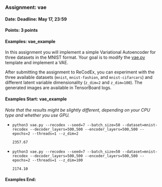 ### Assignment: vae
#### Date: Deadline: May 17, 23:59
#### Points: 3 points
#### Examples: vae_example

In this assignment you will implement a simple Variational Autoencoder
for three datasets in the MNIST format. Your goal is to modify the
[vae.py](https://github.com/ufal/npfl114/tree/past-1920/labs/10/vae.py)
template and implement a VAE.

After submitting the assignment to ReCodEx, you can experiment with the three
available datasets (`mnist`, `mnist-fashion`, and `mnist-cifarcars`) and
different latent variable dimensionality (`z_dim=2` and `z_dim=100`).
The generated images are available in TensorBoard logs.

#### Examples Start: vae_example
_Note that the results might be slightly different, depending on your CPU type and whether you use GPU._

- `python3 vae.py --recodex --seed=7 --batch_size=50 --dataset=mnist-recodex --decoder_layers=500,500 --encoder_layers=500,500 --epochs=2 --threads=1 --z_dim=2`
  ```
  2357.67
  ```
- `python3 vae.py --recodex --seed=7 --batch_size=50 --dataset=mnist-recodex --decoder_layers=500,500 --encoder_layers=500,500 --epochs=2 --threads=1 --z_dim=100`
  ```
  2174.10
  ```
#### Examples End:
